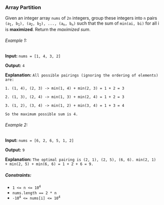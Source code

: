 <h3>Array Partition</h3>

<p>Given an integer array <code>nums</code> of <code>2n</code> integers, group these integers into <code>n</code>
pairs <code>(a<sub>1</sub>, b<sub>1</sub>), (a<sub>2</sub>, b<sub>2</sub>), ..., (a<sub>n</sub>, b<sub>n</sub>)</code>
such that the sum of <code>min(ai, bi)</code> for all i is <b>maximized</b>. Return the <i>maximized sum</i>.</p>

<h6>Example 1:</h6>
<p><b>Input:</b> <code>nums = [1, 4, 3, 2]</code></p>
<p><b>Output:</b> <code>4</code></p>
<p><b>Explanation:</b> <code>All possible pairings (ignoring the ordering of elements) are:<br>
1. (1, 4), (2, 3) -> min(1, 4) + min(2, 3) = 1 + 2 = 3<br>
2. (1, 3), (2, 4) -> min(1, 3) + min(2, 4) = 1 + 2 = 3<br>
3. (1, 2), (3, 4) -> min(1, 2) + min(3, 4) = 1 + 3 = 4<br>
So the maximum possible sum is 4.</code>

<h6>Example 2:</h6>
<p><b>Input:</b> <code>nums = [6, 2, 6, 5, 1, 2]</code></p>
<p><b>Output:</b> <code>9</code></p>
<p><b>Explanation:</b> <code>The optimal pairing is (2, 1), (2, 5), (6, 6). min(2, 1) + min(2, 5) + min(6, 6) = 1 + 2 + 6 = 9.</code></p>

<h5>Constraints:</h5>
<ul>
    <li><code>1 <= n <= 10<sup>4</sup></code></li>
    <li><code>nums.length == 2 * n</code></li>
    <li><code>-10<sup>4</sup> <= nums[i] <= 10<sup>4</sup></code></li>
</ul>